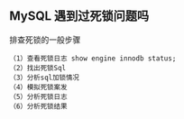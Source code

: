 ## MySQL 遇到过死锁问题吗

排查死锁的一般步骤

    （1）查看死锁日志 show engine innodb status; 
    （2）找出死锁Sql 
    （3）分析sql加锁情况 
    （4）模拟死锁案发
    （5）分析死锁日志
    （6）分析死锁结果

